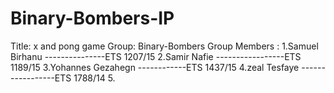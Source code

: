 # Binary-Bombers-IP
Title: x and pong game
Group: Binary-Bombers
Group Members :
       1.Samuel Birhanu ---------------ETS 1207/15
       2.Samir Nafie  -----------------ETS 1189/15
       3.Yohannes Gezahegn ------------ETS 1437/15
       4.zeal Tesfaye -----------------ETS 1788/14
       5.
